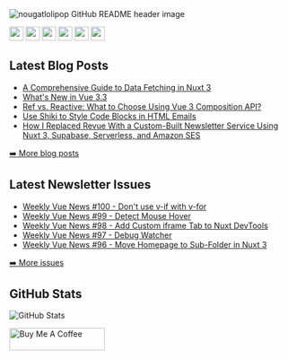 <img src="https://github.com/nougatlolipop/nougatlolipop/blob/master/header.png" alt="nougatlolipop GitHub README header image">
<p><a href="https://www.twitter.com/nougatlolipop"><img src="https://img.shields.io/badge/twitter-%231DA1F2.svg?&style=for-the-badge&logo=twitter&logoColor=white" height=25></a> <a href="https://www.linkedin.com/in/nougatlolipop"><img src="https://img.shields.io/badge/linkedin-%230077B5.svg?&style=for-the-badge&logo=linkedin&logoColor=white" height=25></a> <a href="https://www.instagram.com/nougatlolipop/"><img src="https://img.shields.io/badge/instagram-%23E4405F.svg?&style=for-the-badge&logo=instagram&logoColor=white" height=25></a> <a href="https://www.youtube.com/@nougatlolipop"><img src="https://img.shields.io/badge/youtube-%2312100E.svg?&style=for-the-badge&logo=youtube&logoColor=white" height=25></a> <a href="https://medium.com/@nougatlolipopDev"><img src="https://img.shields.io/badge/medium-%2312100E.svg?&style=for-the-badge&logo=medium&logoColor=white" height=25></a> <a href="https://dev.to/nougatlolipop"><img src="https://img.shields.io/badge/DEV.TO-%230A0A0A.svg?&style=for-the-badge&logo=dev-dot-to&logoColor=white" height=25></a></p>
<h2>Latest Blog Posts</h2>
  <ul>
    <li><a href=https://nougatlolipop.de/blog/a-comprehensive-guide-to-data-fetching-in-nuxt-3>A Comprehensive Guide to Data Fetching in Nuxt 3</a></li><li><a href=https://nougatlolipop.de/blog/whats-new-in-vue-3-3>What's New in Vue 3.3</a></li><li><a href=https://nougatlolipop.de/blog/ref-vs-reactive-what-to-choose-using-vue-3-composition-api>Ref vs. Reactive: What to Choose Using Vue 3 Composition API?</a></li><li><a href=https://nougatlolipop.de/blog/use-shiki-to-style-code-blocks-in-html-emails>Use Shiki to Style Code Blocks in HTML Emails</a></li><li><a href=https://nougatlolipop.de/blog/how-i-replaced-revue-with-a-custom-built-newsletter-service-using-nuxt-3-supabase-serverless-and-amazon-ses>How I Replaced Revue With a Custom-Built Newsletter Service Using Nuxt 3, Supabase, Serverless, and Amazon SES</a></li>
  </ul>
<p><a href="https://www.nougatlolipop.de/blog">➡️ More blog posts</a></p>
<h2>Latest Newsletter Issues</h2>
  <ul>
    <li><a href=https://weekly-vue.news/issues/100>Weekly Vue News #100 - Don't use v-if with v-for</a></li><li><a href=https://weekly-vue.news/issues/99>Weekly Vue News #99 - Detect Mouse Hover</a></li><li><a href=https://weekly-vue.news/issues/98>Weekly Vue News #98 - Add Custom iframe Tab to Nuxt DevTools</a></li><li><a href=https://weekly-vue.news/issues/97>Weekly Vue News #97 - Debug Watcher</a></li><li><a href=https://weekly-vue.news/issues/96>Weekly Vue News #96 - Move Homepage to Sub-Folder in Nuxt 3</a></li>
  </ul>
<p><a href="https://weekly-vue.news/issues">➡️ More issues</a></p>
<h2>GitHub Stats</h2>
<p><img src="https://github-readme-stats.vercel.app/api?username=nougatlolipop&amp;show_icons=true" alt="GitHub Stats"></p>
  <a href="https://www.buymeacoffee.com/nougatlolipop" target="_blank" rel="noreferrer nofollow">
      <img src="https://cdn.buymeacoffee.com/buttons/default-red.png" alt="Buy Me A Coffee" height="40" width="170" >
    </a>
